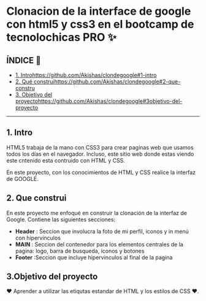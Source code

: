 # Clonacion de la interface de google con html5 y css3 en el bootcamp de tecnolochicas PRO ✨

## ÍNDICE 📣

* [1. Intro](#)https://github.com/Akishas/clondegoogle#1-intro
* [2. Qué construi](#)https://github.com/Akishas/clondegoogle#2-que-constru
* [3. Objetivo del proyecto](#)https://github.com/Akishas/clondegoogle#3objetivo-del-proyecto

****
## 1. Intro
HTML5 trabaja de la mano con CSS3 para crear paginas web que usamos todos los días en el navegador. Incluso, este sitio web donde estas viendo este cntenido esta contruido con HTML y CSS.

En este proyecto, con los conocimientos de HTML y CSS realice la interfaz de GOOGLE.

## 2. Que construi
En este proyecto me enfoqué en construir la clonación de la interfaz de Google.
Contiene las siguientes secciones:

* **Header** : Seccion que involucra la foto de mi perfil, iconos y in menú con hipervinculos
* **MAIN** : Seccion del contenedor para los elementos centrales de la pagina: logo, barra de busqueda, iconos y botones
* **Footer** :Seccion que incluye hipervinculos al final de la pagina

## 3.Objetivo del proyecto
❤ Aprender a utilizar las etiqutas estandar de HTML y los estilos de CSS ❤.

